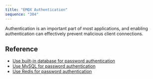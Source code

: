 ```yaml
---
title: "EMQX Authentication"
sequence: "304"
---
```


Authentication is an important part of most applications,
and enabling authentication can effectively prevent malicious client connections.

## Reference

- [Use built-in database for password authentication](https://www.emqx.io/docs/en/v5.0/access-control/authn/mnesia.html)
- [Use MySQL for password authentication](https://www.emqx.io/docs/en/v5.0/access-control/authn/mysql.html)
- [Use Redis for password authentication](https://www.emqx.io/docs/en/v5.0/access-control/authn/redis.html)

